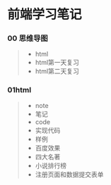 # 前端学习笔记

### 00 思维导图

>- html
>  - html第一天复习
>  - html第二天复习

### 01html

>- note 
>  - 笔记
>- code 
>  - 实现代码
>- 样例
>  - 百度效果
>  - 四大名著
>  - 小说排行榜
>  - 注册页面和数据提交表单